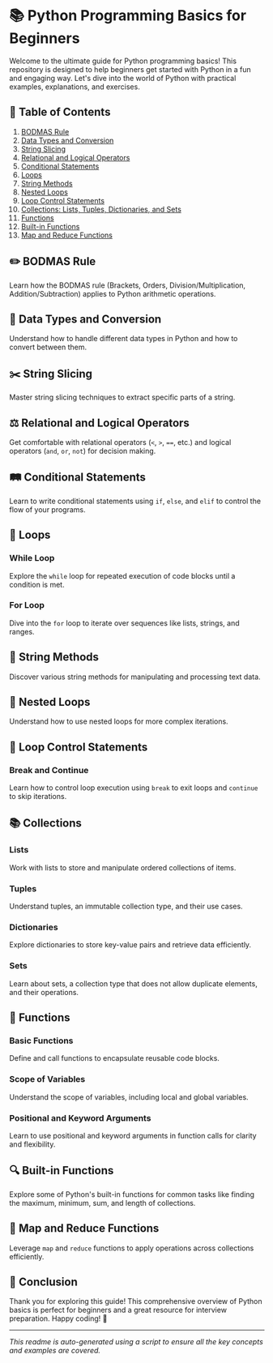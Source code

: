# 📚 Python Programming Basics for Beginners

Welcome to the ultimate guide for Python programming basics! This repository is designed to help beginners get started with Python in a fun and engaging way. Let's dive into the world of Python with practical examples, explanations, and exercises.

## 📑 Table of Contents

1. [BODMAS Rule](#bodmas-rule)
2. [Data Types and Conversion](#data-types-and-conversion)
3. [String Slicing](#string-slicing)
4. [Relational and Logical Operators](#relational-and-logical-operators)
5. [Conditional Statements](#conditional-statements)
6. [Loops](#loops)
7. [String Methods](#string-methods)
8. [Nested Loops](#nested-loops)
9. [Loop Control Statements](#loop-control-statements)
10. [Collections: Lists, Tuples, Dictionaries, and Sets](#collections)
11. [Functions](#functions)
12. [Built-in Functions](#built-in-functions)
13. [Map and Reduce Functions](#map-and-reduce-functions)

## ✏️ BODMAS Rule

Learn how the BODMAS rule (Brackets, Orders, Division/Multiplication, Addition/Subtraction) applies to Python arithmetic operations.

## 🔄 Data Types and Conversion

Understand how to handle different data types in Python and how to convert between them.

## ✂️ String Slicing

Master string slicing techniques to extract specific parts of a string.

## ⚖️ Relational and Logical Operators

Get comfortable with relational operators (`<`, `>`, `==`, etc.) and logical operators (`and`, `or`, `not`) for decision making.

## 🛤️ Conditional Statements

Learn to write conditional statements using `if`, `else`, and `elif` to control the flow of your programs.

## 🔄 Loops

### While Loop

Explore the `while` loop for repeated execution of code blocks until a condition is met.

### For Loop

Dive into the `for` loop to iterate over sequences like lists, strings, and ranges.

## 🧵 String Methods

Discover various string methods for manipulating and processing text data.

## 🔄 Nested Loops

Understand how to use nested loops for more complex iterations.

## 🔄 Loop Control Statements

### Break and Continue

Learn how to control loop execution using `break` to exit loops and `continue` to skip iterations.

## 📚 Collections

### Lists

Work with lists to store and manipulate ordered collections of items.

### Tuples

Understand tuples, an immutable collection type, and their use cases.

### Dictionaries

Explore dictionaries to store key-value pairs and retrieve data efficiently.

### Sets

Learn about sets, a collection type that does not allow duplicate elements, and their operations.

## 🔧 Functions

### Basic Functions

Define and call functions to encapsulate reusable code blocks.

### Scope of Variables

Understand the scope of variables, including local and global variables.

### Positional and Keyword Arguments

Learn to use positional and keyword arguments in function calls for clarity and flexibility.

## 🔍 Built-in Functions

Explore some of Python's built-in functions for common tasks like finding the maximum, minimum, sum, and length of collections.

## 🔄 Map and Reduce Functions

Leverage `map` and `reduce` functions to apply operations across collections efficiently.

## 🏁 Conclusion

Thank you for exploring this guide! This comprehensive overview of Python basics is perfect for beginners and a great resource for interview preparation. Happy coding! 🎉

---

*This readme is auto-generated using a script to ensure all the key concepts and examples are covered.*
